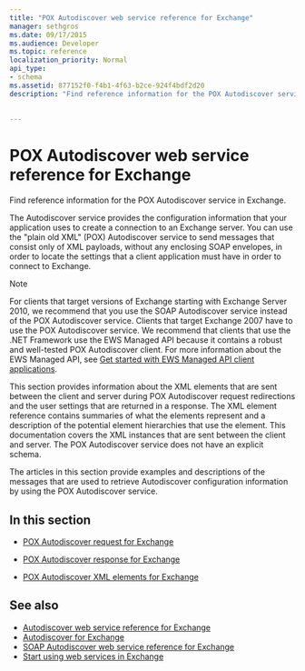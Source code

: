 ```yaml
---
title: "POX Autodiscover web service reference for Exchange"
manager: sethgros
ms.date: 09/17/2015
ms.audience: Developer
ms.topic: reference
localization_priority: Normal
api_type:
- schema
ms.assetid: 877152f0-f4b1-4f63-b2ce-924f4bdf2d20
description: "Find reference information for the POX Autodiscover service in Exchange."
 
 
---
```


# POX Autodiscover web service reference for Exchange

Find reference information for the POX Autodiscover service in Exchange.
  
The Autodiscover service provides the configuration information that your application uses to create a connection to an Exchange server. You can use the "plain old XML" (POX) Autodiscover service to send messages that consist only of XML payloads, without any enclosing SOAP envelopes, in order to locate the settings that a client application must have in order to connect to Exchange.
  
> [!NOTE]
> For clients that target versions of Exchange starting with Exchange Server 2010, we recommend that you use the SOAP Autodiscover service instead of the POX Autodiscover service. Clients that target Exchange 2007 have to use the POX Autodiscover service. We recommend that clients that use the .NET Framework use the EWS Managed API because it contains a robust and well-tested POX Autodiscover client. For more information about the EWS Managed API, see [Get started with EWS Managed API client applications](https://msdn.microsoft.com/library/c2267733-6f4f-49e5-9614-1e4a24c3af1a%28Office.15%29.aspx). 
  
This section provides information about the XML elements that are sent between the client and server during POX Autodiscover request redirections and the user settings that are returned in a response. The XML element reference contains summaries of what the elements represent and a description of the potential element hierarchies that use the element. This documentation covers the XML instances that are sent between the client and server. The POX Autodiscover service does not have an explicit schema.
  
The articles in this section provide examples and descriptions of the messages that are used to retrieve Autodiscover configuration information by using the POX Autodiscover service. 
  
## In this section
<a name="bk_InThisSection"> </a>

- [POX Autodiscover request for Exchange](pox-autodiscover-request-for-exchange.md)
    
- [POX Autodiscover response for Exchange](pox-autodiscover-response-for-exchange.md)
    
- [POX Autodiscover XML elements for Exchange](pox-autodiscover-xml-elements-for-exchange.md)
    
## See also

- [Autodiscover web service reference for Exchange](autodiscover-web-service-reference-for-exchange.md)
- [Autodiscover for Exchange](../exchange-web-services/autodiscover-for-exchange.md)   
- [SOAP Autodiscover web service reference for Exchange](soap-autodiscover-web-service-reference-for-exchange.md)
- [Start using web services in Exchange](../exchange-web-services/start-using-web-services-in-exchange.md)
    

